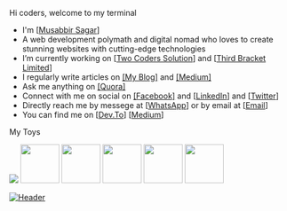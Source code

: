 Hi coders, welcome to my terminal<br>
<ul>
<li>I'm [<a href="https://musabbirsagar.com/" target="_blank">Musabbir Sagar</a>]</li>
<li>A web development polymath and digital nomad who loves to create stunning websites with cutting-edge technologies</li>
<li>I’m currently working on [<a href="https://www.facebook.com/wwolverinee"  target="_blank">Two Coders Solution</a>] and [<a href="https://www.facebook.com/wwolverinee"  target="_blank">Third Bracket Limited</a>]</li>
<li>I regularly write articles on <a href="https://www.musabbirsagar.com"  target="_blank">[My Blog]</a> and <a href="https://medium.com/@sagarmusabbir"  target="_blank">[Medium]</a></li>
<li>Ask me anything on <a href="https://bn.quora.com/profile/Musabbir-Sagar-1" target="_blank">[Quora]</a></li>
<li>Connect with me on social on <a href="https://www.facebook.com/wwolverinee"  target="_blank">[Facebook]</a> and [<a href="https://www.linkedin.com/in/musabbirsagar/" target="_blank">LinkedIn</a>] and [<a href="https://twitter.com/MusabbirSagar" target="_blank">Twitter</a>]</li>
<li>Directly reach me by messege at [<a href="https://wa.me/881765692886" target="_blank">WhatsApp</a>] or by email at [<a href="mailto:sagarmusabbir@gmail.com" target="_blank">Email</a>]</li>
<li>You can find me on [<a href="https://dev.to/sagarmusabbir"  target="_blank">Dev.To</a>] [<a href="https://medium.com/@sagarmusabbir"  target="_blank">Medium</a>]</li>  
</ul> 

My Toys
<p float="left">
  <img src="https://img.shields.io/badge/_cloudflare-%23334155?style=for-the-badge&logo=cloudflare"/>
  <img src="https://img.icons8.com/?size=512&id=CIAZz2CYc6Kc&format=png" width="70" /> 
  <img src="https://img.icons8.com/?size=512&id=84710&format=png" width="70" /> 
  <img src="https://www.svgrepo.com/show/354113/nextjs-icon.svg" width="70" /> 
  <img src="https://www.svgrepo.com/show/439290/react.svg" width="70" /> 
  <img src="https://cdn-icons-png.flaticon.com/128/5968/5968381.png" width="70" />
</p>

[![Header](https://www.creative-tim.com/blog/content/images/size/w1140/2021/08/rebranding-post--1-.jpg "Header")](https://www.creative-tim.com/)
